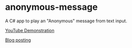 # anonymous-message
A C# app to play an "Anonymous" message from text input.

[YouTube Demonstration](https://www.youtube.com/watch?v=1TlJn1VJk0s)

[Blog posting](http://blog.thosakwe.com/anonymous-message)